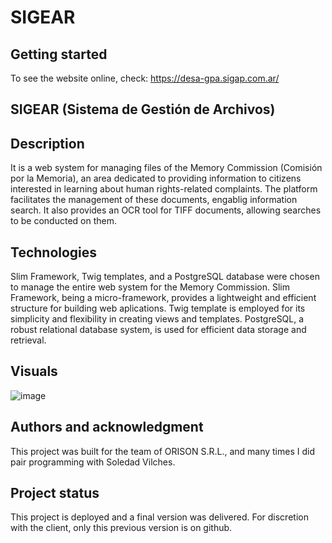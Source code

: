 # SIGEAR

## Getting started
To see the website online, check: https://desa-gpa.sigap.com.ar/

## SIGEAR (Sistema de Gestión de Archivos)

## Description
It is a web system for managing files of the Memory Commission (Comisión por la Memoria), an area dedicated to providing information to citizens interested in learning about human rights-related complaints. The platform facilitates the management of these documents, engablig information search. It also provides an OCR tool for TIFF documents, allowing searches to be conducted on them.

## Technologies
Slim Framework, Twig templates, and a PostgreSQL database were chosen to manage the entire web system for the Memory Commission. Slim Framework, being a micro-framework, provides a lightweight and efficient structure for building web aplications. Twig template is employed for its simplicity and flexibility in creating views and templates. PostgreSQL, a robust relational database system, is used for efficient data storage and retrieval.

## Visuals
![image](https://github.com/ferjosegonza/sigear/assets/96452620/9f67d87c-9275-4bba-a050-57b8a977b65b)

## Authors and acknowledgment
This project was built for the team of ORISON S.R.L., and many times I did pair programming with Soledad Vilches.

## Project status
This project is deployed and a final version was delivered. For discretion with the client, only this previous version is on github.
